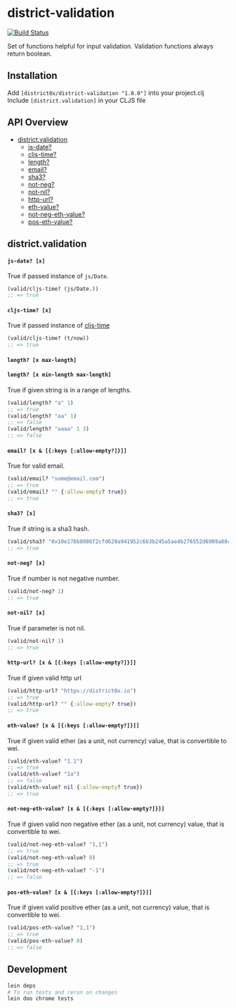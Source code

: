 # district-validation

[![Build Status](https://travis-ci.org/district0x/district-validation.svg?branch=master)](https://travis-ci.org/district0x/district-validation)


Set of functions helpful for input validation. Validation functions always return boolean.  


## Installation
Add `[district0x/district-validation "1.0.0"]` into your project.clj  
Include `[district.validation]` in your CLJS file  

## API Overview
- [district.validation](#districtvalidation)
  - [js-date?](#js-date?)
  - [cljs-time?](#cljs-time?)
  - [length?](#length?)
  - [email?](#email?)
  - [sha3?](#sha3?)
  - [not-neg?](#not-neg?)
  - [not-nil?](#not-nil?)
  - [http-url?](#http-url?)
  - [eth-value?](#eth-value?)
  - [not-neg-eth-value?](#not-neg-eth-value?)
  - [pos-eth-value?](#pos-eth-value?)
  

## district.validation
#### <a name="js-date?">`js-date? [x]`
True if passed instance of `js/Date`.
```clojure
(valid/cljs-time? (js/Date.))
;; => true
```

#### <a name="cljs-time?">`cljs-time? [x]`
True if passed instance of [cljs-time](https://github.com/andrewmcveigh/cljs-time)
```clojure
(valid/cljs-time? (t/now))
;; => true
```

#### <a name="length?">`length? [x max-length]`
#### `length? [x min-length max-length]`
True if given string is in a range of lengths.
```clojure
(valid/length? "a" 1)
;; => true
(valid/length? "aa" 1)
;; => false
(valid/length? "aaaa" 1 3)
;; => false
```

#### <a name="email?">`email? [x & [{:keys [:allow-empty?]}]]`
True for valid email. 
```clojure
(valid/email? "some@email.com")
;; => true
(valid/email? "" {:allow-empty? true})
;; => true
```

#### <a name="sha3?">`sha3? [x]`
True if string is a sha3 hash.
```clojure
(valid/sha3? "0x10e176b8986f2cfd620a941952c6b3b245a5ae4b276552d6909a88c610eccd66")
;; => true
```

#### <a name="not-neg?">`not-neg? [x]`
True if number is not negative number.
```clojure
(valid/not-neg? 1)
;; => true
```

#### <a name="not-nil?">`not-nil? [x]`
True if parameter is not nil.
```clojure
(valid/not-nil? 1)
;; => true
```

#### <a name="http-url?">`http-url? [x & [{:keys [:allow-empty?]}]]`
True if given valid http url
```clojure
(valid/http-url? "https://district0x.io")
;; => true
(valid/http-url? "" {:allow-empty? true})
;; => true
```

#### <a name="eth-value?">`eth-value? [x & [{:keys [:allow-empty?]}]]`
True if given valid ether (as a unit, not currency) value, that is convertible to wei. 
```clojure
(valid/eth-value? "1.1")
;; => true
(valid/eth-value? "1a")
;; => false
(valid/eth-value? nil {:allow-empty? true})
;; => true
```

#### <a name="not-neg-eth-value?">`not-neg-eth-value? [x & [{:keys [:allow-empty?]}]]`
True if given valid non negative ether (as a unit, not currency) value, that is convertible to wei.
```clojure
(valid/not-neg-eth-value? "1,1")
;; => true
(valid/not-neg-eth-value? 0)
;; => true
(valid/not-neg-eth-value? "-1")
;; => false
```

#### <a name="pos-eth-value?">`pos-eth-value? [x & [{:keys [:allow-empty?]}]]`
True if given valid positive ether (as a unit, not currency) value, that is convertible to wei.
```clojure
(valid/pos-eth-value? "1,1")
;; => true
(valid/pos-eth-value? 0)
;; => false
```

## Development
```bash
lein deps
# To run tests and rerun on changes
lein doo chrome tests
```